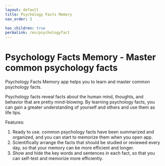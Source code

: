 ```yaml
---
layout: default
title: Psychology Facts Memory
nav_order: 3

has_children: true
permalink: /en/psychologyfact
---
```

<!-- parent: Home -->
# Psychology Facts Memory - Master common psychology facts

Psychology Facts Memory app helps you to learn and master common psychology facts. 

Psychology facts reveal facts about the human mind, thoughts, and behavior that are pretty mind-blowing.
By learning psychology facts, you can gain a greater understanding of yourself and others and use them as life tips.

Features:
1. Ready to use. common psychology facts have been summarized and organized, and you can start to memorize them when you open app.
2.  Scientifically arrange the facts that should be studied or reviewed every day, so that your memory can be more efficient and longer.
3. Show and hide the key words and sentences in each fact, so that you can self-test and memorize more efficiently.
